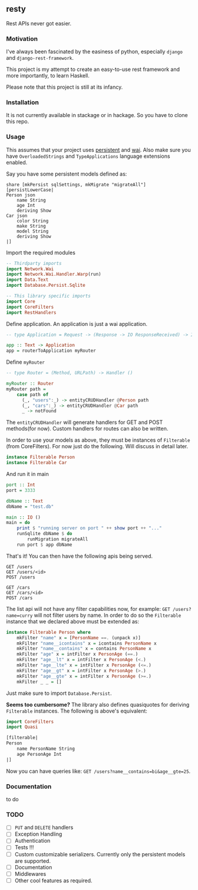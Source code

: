 ## resty
Rest APIs never got easier.

### Motivation
I've always been fascinated by the easiness of python, especially `django` and `django-rest-framework`.

This project is my attempt to create an easy-to-use rest framework and more importantly, to learn Haskell.

Please note that this project is still at its infancy.


### Installation
It is not currently available in stackage or in hackage. So you have to clone this repo.

### Usage
This assumes that your project uses [persistent](https://github.com/yesodweb/persistent) and [wai](https://github.com/yesodweb/wai).
Also make sure you have `OverloadedStrings` and `TypeApplications` language extensions enabled.

Say you have some persistent models defined as:
```
share [mkPersist sqlSettings, mkMigrate "migrateAll"] [persistLowerCase|
Person json
    name String
    age Int
    deriving Show
Car json
    color String
    make String
    model String
    deriving Show
|]
```
Import the required modules
```haskell
-- Thirdparty imports
import Network.Wai
import Network.Wai.Handler.Warp(run)
import Data.Text
import Database.Persist.Sqlite

-- This library specific imports
import Core
import CoreFilters
import RestHandlers
```

Define application. An application is just a wai application.
```haskell
-- type Application = Request -> (Response -> IO ResponseReceived) -> IO ResponseReceived

app :: Text -> Application
app = routerToApplication myRouter
```

Define `myRouter`
```haskell
-- type Router = (Method, URLPath) -> Handler ()

myRouter :: Router
myRouter path =
    case path of
      (_, "users":_) -> entityCRUDHandler @Person path
      (_, "cars":_) -> entityCRUDHandler @Car path
      _ -> notFound
```
The `entityCRUDHandler` will generate handlers for GET and POST methods(for now). Custom handlers for routes can also be written.

In order to use your models as above, they must be instances of `Filterable` (from CoreFilters). For now just do the following. Will discuss in detail later.
```haskell
instance Filterable Person
instance Filterable Car
```

And run it in main
```haskell
port :: Int
port = 3333

dbName :: Text
dbName = "test.db"

main :: IO ()
main = do
    print $ "running server on port " ++ show port ++ "..."
    runSqlite dbName $ do
        runMigration migrateAll
    run port $ app dbName
```
That's it! You can then have the following apis being served.
```
GET /users
GET /users/<id>
POST /users

GET /cars
GET /cars/<id>
POST /cars
```
The list api will not have any filter capabilities now, for example: `GET /users?name=curry` will not filter users by name.
In order to do so the `Filterable` instance that we declared above must be extended as:
```haskell
instance Filterable Person where
    mkFilter "name" x = [PersonName ==. (unpack x)]
    mkFilter "name__icontains" x = icontains PersonName x
    mkFilter "name__contains" x = contains PersonName x
    mkFilter "age" x = intFilter x PersonAge (==.)
    mkFilter "age__lt" x = intFilter x PersonAge (<.)
    mkFilter "age__lte" x = intFilter x PersonAge (<=.)
    mkFilter "age__gt" x = intFilter x PersonAge (>.)
    mkFilter "age__gte" x = intFilter x PersonAge (>=.)
    mkFilter _ _ = []
```
Just make sure to import `Database.Persist`.

**Seems too cumbersome?**
The library also defines quasiquotes for deriving `Filterable` instances. The following is above's equivalent:
```haskell
import CoreFilters
import Quasi

[filterable|
Person
    name PersonName String
    age PersonAge Int
|]
```
Now you can have queries like: `GET /users?name__contains=bi&age__gte=25`.


### Documentation
to do

### TODO
- [ ] `PUT` and `DELETE` handlers
- [ ] Exception Handling
- [ ] Authentication
- [ ] Tests !!!
- [ ] Custom customizable serializers. Currently only the persistent models are supported.
- [ ] Documentation
- [ ] Middlewares
- [ ] Other cool features as required.
